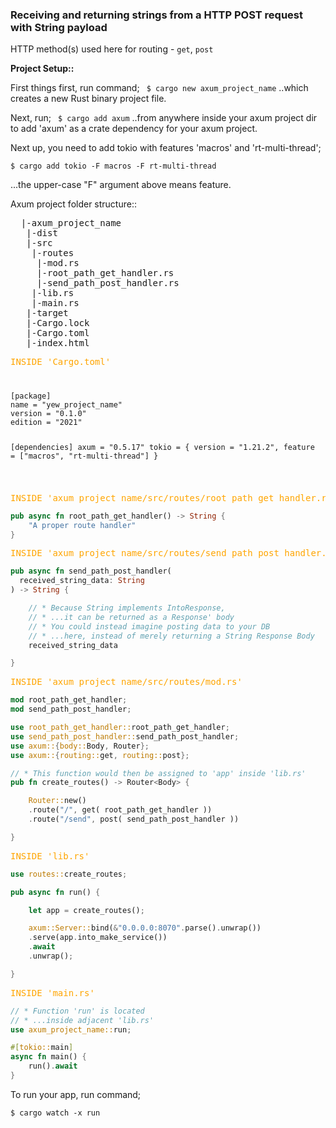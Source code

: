 ### Receiving and returning strings from a HTTP POST request with String payload

HTTP method(s) used here for routing - `get`, `post`

<b>Project Setup::</b>

First things first, run command;
`
$ cargo new axum_project_name`
..which creates a new Rust binary project file.

Next, run;
`
$ cargo add axum`
..from anywhere inside your axum project dir to add 'axum' as a crate dependency for your axum project.

Next up, you need to add tokio with features 'macros' and 'rt-multi-thread';

```
$ cargo add tokio -F macros -F rt-multi-thread
```

...the upper-case "F" argument above means feature.

Axum project folder structure::

<pre>
  |-axum_project_name
   |-dist
   |-src
    |-routes
     |-mod.rs
     |-root_path_get_handler.rs
     |-send_path_post_handler.rs
    |-lib.rs
    |-main.rs
   |-target
   |-Cargo.lock
   |-Cargo.toml
   |-index.html
</pre>

  <pre style="color:orange;">INSIDE 'Cargo.toml'</pre>

<code>
<pre>
[package]
name = "yew_project_name"
version = "0.1.0"
edition = "2021"
  
[dependencies]
axum = "0.5.17"
tokio = { version = "1.21.2", feature = ["macros", "rt-multi-thread"] }
</pre>
</code>

  <pre style="color:orange;">INSIDE 'axum_project_name/src/routes/root_path_get_handler.rs'</pre>

```rust
pub async fn root_path_get_handler() -> String {
    "A proper route handler"
}

```

  <pre style="color:orange;">INSIDE 'axum_project_name/src/routes/send_path_post_handler.rs'</pre>

```rust
pub async fn send_path_post_handler(
  received_string_data: String
) -> String {

    // * Because String implements IntoResponse,
    // * ...it can be returned as a Response' body
    // * You could instead imagine posting data to your DB
    // * ...here, instead of merely returning a String Response Body
    received_string_data

}
```

  <pre style="color:orange;">INSIDE 'axum_project_name/src/routes/mod.rs'</pre>

```rust
mod root_path_get_handler;
mod send_path_post_handler;

use root_path_get_handler::root_path_get_handler;
use send_path_post_handler::send_path_post_handler;
use axum::{body::Body, Router};
use axum::{routing::get, routing::post};

// * This function would then be assigned to 'app' inside 'lib.rs'
pub fn create_routes() -> Router<Body> {

    Router::new()
    .route("/", get( root_path_get_handler ))
    .route("/send", post( send_path_post_handler ))

}
```

  <pre style="color:orange;">INSIDE 'lib.rs'</pre>

```rust
use routes::create_routes;

pub async fn run() {

    let app = create_routes();

    axum::Server::bind(&"0.0.0.0:8070".parse().unwrap())
    .serve(app.into_make_service())
    .await
    .unwrap();

}
```

  <pre style="color:orange;">INSIDE 'main.rs'</pre>

```rust
// * Function 'run' is located
// * ...inside adjacent 'lib.rs'
use axum_project_name::run;

#[tokio::main]
async fn main() {
    run().await
}
```

To run your app, run command;

```
$ cargo watch -x run
```
